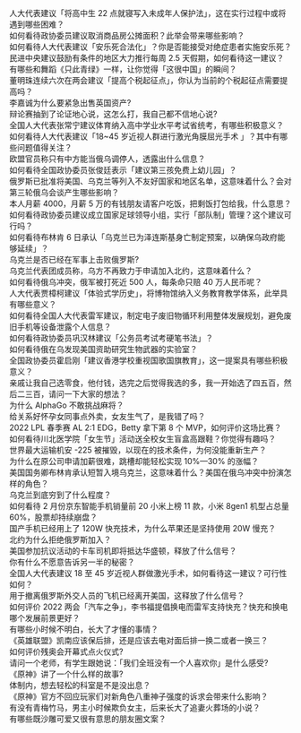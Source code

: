 人大代表建议「将高中生 22 点就寝写入未成年人保护法」，这在实行过程中或将遇到哪些困难？  
如何看待政协委员建议取消商品房公摊面积？此举会带来哪些影响？  
如何看待人大代表建议「安乐死合法化」？你是否能接受对绝症患者实施安乐死？  
民进中央建议鼓励有条件的地区大力推行每周 2.5 天假期，如何看待这一建议？  
有哪些和舞蹈《只此青绿》一样，让你觉得「这很中国」的瞬间？  
董明珠连续六次在两会建议「提高个税起征点」，你认为当前的个税起征点需要提高吗？  
李嘉诚为什么要紧急出售英国资产?  
辩论赛抽到了论证地心说，这怎么打，我自己都不信地心说?  
全国人大代表张常宁建议体育纳入高中学业水平考试省统考，有哪些积极意义？  
如何看待人大代表建议「18~45 岁近视人群进行激光角膜屈光手术 」？其中有哪些问题值得关注？  
欧盟官员称只有中方能当俄乌调停人，透露出什么信息？  
如何看待全国政协委员张俊廷表示「建议第三孩免费上幼儿园」？  
俄罗斯已批准将美国、乌克兰等列入不友好国家和地区名单，这意味着什么？会对第三轮俄乌会谈产生哪些影响？  
本人月薪 4000，月薪 5 万的有钱朋友请客户吃饭，把剩饭打包给我，什么意思？  
如何看待政协委员建议成立国家足球领导小组，实行「部队制」管理？这个建议可行吗？  
如何看待布林肯 6 日承认「乌克兰已为泽连斯基身亡制定预案，以确保乌政府能够延续」？  
乌克兰是否已经在军事上击败俄罗斯?  
乌克兰代表团成员称，乌方不再致力于申请加入北约，这意味着什么？  
如何看待俄乌冲突，俄军被打死近 500 人，每条命只赔 40 万人民币呢？  
人大代表贾樟柯建议「体验式学历史」，将博物馆纳入义务教育教学体系，此举具有哪些意义？  
如何看待全国人大代表雷军建议，制定电子废旧物循环利用整体发展规划，避免废旧手机等设备泄露个人信息？  
如何看待政协委员巩汉林建议「公务员考试考硬笔书法」？  
如何看待俄在乌发现美国资助研究生物武器的实验室？  
全国政协委员霍启刚「建议香港学校重视国歌国旗教育」，这一提案具有哪些积极意义？  
亲戚让我自己选零食，他付钱，选完之后觉得我选的多，我一开始选了四五百，然后二三百，请问一下大家的想法？  
为什么 AlphaGo 不敢挑战麻将？  
给关系好怀孕女同事点外卖，女友生气了，是我错了吗？  
2022 LPL 春季赛 AL 2:1 EDG，Betty 拿下第 8 个 MVP，如何评价这场比赛？  
如何看待川北医学院「女生节」活动送全校女生盲盒高跟鞋？你觉得有趣吗？  
世界最大运输机安 -225 被摧毁，以现在的技术条件，为何没能重新生产？  
为什么在原公司申请加薪很难，跳槽却能轻松实现 10%—30% 的涨幅？  
美国国务卿布林肯承认短暂入境乌克兰，这意味着什么？美国在俄乌冲突中扮演怎样的角色？  
乌克兰到底穷到了什么程度？  
如何看待 2 月份京东智能手机销量前 20 小米上榜 11 款，小米 8gen1 机型占总量 60%，股票却持续崩盘？  
国产手机已经用上了 120W 快充技术，为什么苹果还是坚持使用 20W 慢充？  
北约为什么拒绝俄罗斯加入？  
美国参加抗议活动的卡车司机即将抵达华盛顿，释放了什么信号？  
你有什么不愿意告诉另一半的秘密？  
全国人大代表建议 18 至 45 岁近视人群做激光手术，如何看待这一建议？可行性如何？  
用于撤离俄罗斯外交人员的飞机已经离开美国，这释放了什么信号？  
如何评价 2022 两会「汽车之争」，李书福提倡换电而雷军支持快充？快充和换电哪个发展前景更好？  
有哪些小时候不明白，长大了才懂的事情？  
《英雄联盟》凯南应该保后排，还是应该去电对面后排一换二或者一换三？  
如何评价残奥会开幕式点火仪式?  
请问一个老师，有学生跟她说：「我们全班没有一个人喜欢你」是什么感受?  
《原神》讲了一个什么样的故事?  
体制内，想去轻松的科室是不是没出息？  
《原神》官方不回应玩家们对新角色八重神子强度的诉求会带来什么影响？  
有没有青梅竹马，男主小时候欺负女主，后来长大了追妻火葬场的小说？  
有哪些既沙雕可爱又很有意思的朋友圈文案？  

